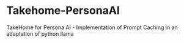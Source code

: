 # Takehome-PersonaAI
TakeHome for Persona AI - Implementation of Prompt Caching in an adaptation of python llama

